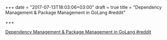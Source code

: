 +++
date = "2017-07-13T18:03:06+03:00"
draft = true
title = "Dependency Management &amp; Package Management in GoLang  #reddit"

+++

<p><a href="https://t.co/aMxCJNBjRj">Dependency Management &amp; Package Management in GoLang  #reddit</a></p>